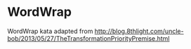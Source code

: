 WordWrap
========

WordWrap kata adapted from http://blog.8thlight.com/uncle-bob/2013/05/27/TheTransformationPriorityPremise.html
